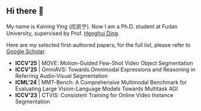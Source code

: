 ## Hi there 👋

My name is Kaining Ying (应凯宁). Now I am a Ph.D. student at Fudan University, supervised by Prof. [Henghui Ding](henghuiding.com). 

Here are my selected first-authored papers; for the full list, please refer to [Google Scholar](https://scholar.google.com/citations?user=MDvaeqUAAAAJ&hl=en).
- **ICCV'25** | MOVE: Motion-Guided Few-Shot Video Object Segmentation
- **ICCV'25** | OmniAVS: Towards Omnimodal Expressions and Reasoning in Referring Audio-Visual Segmentation
- **ICML'24** | MMT-Bench: A Comprehensive Multimodal Benchmark for Evaluating Large Vision-Language Models Towards Multitask AGI
- **ICCV'23** | CTVIS: Consistent Training for Online Video Instance Segmentation

<!--
**KainingYing/KainingYIng** is a ✨ _special_ ✨ repository because its `README.md` (this file) appears on your GitHub profile.

Here are some ideas to get you started:

- 🔭 I’m currently working on ...
- 🌱 I’m currently learning ...
- 👯 I’m looking to collaborate on ...
- 🤔 I’m looking for help with ...
- 💬 Ask me about ...
- 📫 How to reach me: ...
- 😄 Pronouns: ...
- ⚡ Fun fact: ...
-->
